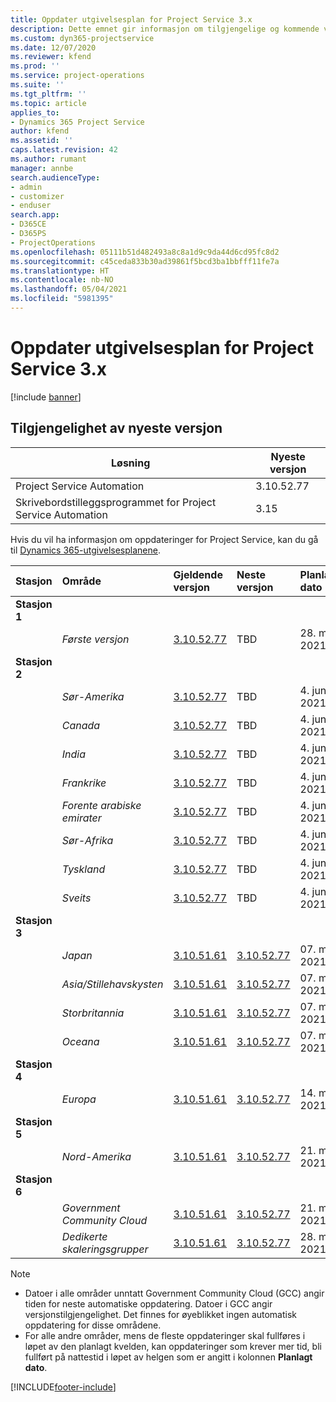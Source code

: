```yaml
---
title: Oppdater utgivelsesplan for Project Service 3.x
description: Dette emnet gir informasjon om tilgjengelige og kommende versjoner av Dynamics 365 Project Service Automation.
ms.custom: dyn365-projectservice
ms.date: 12/07/2020
ms.reviewer: kfend
ms.prod: ''
ms.service: project-operations
ms.suite: ''
ms.tgt_pltfrm: ''
ms.topic: article
applies_to:
- Dynamics 365 Project Service
author: kfend
ms.assetid: ''
caps.latest.revision: 42
ms.author: rumant
manager: annbe
search.audienceType:
- admin
- customizer
- enduser
search.app:
- D365CE
- D365PS
- ProjectOperations
ms.openlocfilehash: 05111b51d482493a8c8a1d9c9da44d6cd95fc8d2
ms.sourcegitcommit: c45ceda833b30ad39861f5bcd3ba1bbfff11fe7a
ms.translationtype: HT
ms.contentlocale: nb-NO
ms.lasthandoff: 05/04/2021
ms.locfileid: "5981395"
---
```

# <a name="update-release-schedule-for-project-service-3x"></a>Oppdater utgivelsesplan for Project Service 3.x

[!include [banner](../includes/psa-now-project-operations.md)]

## <a name="latest-version-availability"></a>Tilgjengelighet av nyeste versjon

| Løsning  | Nyeste versjon |
|-------|----|
| Project Service Automation    | 3.10.52.77 |
| Skrivebordstilleggsprogrammet for Project Service Automation                | 3.15          |

Hvis du vil ha informasjon om oppdateringer for Project Service, kan du gå til [Dynamics 365-utgivelsesplanene](/dynamics365/release-plans/). 

| Stasjon  | Område | Gjeldende versjon | Neste versjon |  Planlagt dato
| :---   | :---   | :---   | :---   |:---   |         
|<strong>Stasjon 1</strong> | |  |  | |
| | <i>Første versjon</i> | [3.10.52.77](whats-new-ur-31.md) | TBD | 28. mai 2021
|<strong>Stasjon 2</strong> | |  |  | |
| | <i>Sør-Amerika</i> | [3.10.52.77](whats-new-ur-31.md) | TBD | 4. juni 2021
| | <i>Canada</i> | [3.10.52.77](whats-new-ur-31.md) | TBD | 4. juni 2021
| | <i>India</i> | [3.10.52.77](whats-new-ur-31.md) | TBD | 4. juni 2021
| | <i>Frankrike</i> | [3.10.52.77](whats-new-ur-31.md) | TBD | 4. juni 2021
| | <i>Forente arabiske emirater</i> | [3.10.52.77](whats-new-ur-31.md) | TBD | 4. juni 2021
| | <i>Sør-Afrika</i> | [3.10.52.77](whats-new-ur-31.md) | TBD | 4. juni 2021
| | <i>Tyskland</i> | [3.10.52.77](whats-new-ur-31.md) | TBD | 4. juni 2021
| | <i>Sveits</i> | [3.10.52.77](whats-new-ur-31.md) | TBD | 4. juni 2021
|<strong>Stasjon 3</strong> | |  |  | |
| | <i>Japan</i> | [3.10.51.61](whats-new-ur-30.md) | [3.10.52.77](whats-new-ur-31.md) | 07. mai 2021
| | <i>Asia/Stillehavskysten</i> | [3.10.51.61](whats-new-ur-30.md) | [3.10.52.77](whats-new-ur-31.md) | 07. mai 2021
| | <i>Storbritannia</i> | [3.10.51.61](whats-new-ur-30.md) | [3.10.52.77](whats-new-ur-31.md) | 07. mai 2021
| | <i>Oceana</i> | [3.10.51.61](whats-new-ur-30.md) | [3.10.52.77](whats-new-ur-31.md) | 07. mai 2021
|<strong>Stasjon 4</strong> | |  |  | |
| | <i>Europa</i> | [3.10.51.61](whats-new-ur-30.md) | [3.10.52.77](whats-new-ur-31.md) | 14. mai 2021
|<strong>Stasjon 5</strong> | |  |  | |
| | <i>Nord-Amerika</i> | [3.10.51.61](whats-new-ur-30.md) | [3.10.52.77](whats-new-ur-31.md) | 21. mai 2021
|<strong>Stasjon 6</strong> | |  |  | |
| | <i>Government Community Cloud</i> | [3.10.51.61](whats-new-ur-30.md) | [3.10.52.77](whats-new-ur-31.md) | 21. mai 2021
| | <i>Dedikerte skaleringsgrupper</i> | [3.10.51.61](whats-new-ur-30.md) | [3.10.52.77](whats-new-ur-31.md) | 28. mai 2021

>[!Note]
> - Datoer i alle områder unntatt Government Community Cloud (GCC) angir tiden for neste automatiske oppdatering. Datoer i GCC angir versjonstilgjengelighet. Det finnes for øyeblikket ingen automatisk oppdatering for disse områdene.
> - For alle andre områder, mens de fleste oppdateringer skal fullføres i løpet av den planlagt kvelden, kan oppdateringer som krever mer tid, bli fullført på nattestid i løpet av helgen som er angitt i kolonnen **Planlagt dato**.


[!INCLUDE[footer-include](../includes/footer-banner.md)]
